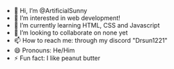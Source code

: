 - 👋 Hi, I’m @ArtificialSunny
- 👀 I’m interested in web development!
- 🌱 I’m currently learning HTML, CSS and Javascript
- 💞️ I’m looking to collaborate on none yet
- 📫 How to reach me: through my discord "Drsun1221"
- 😄 Pronouns: He/Him
- ⚡ Fun fact: I like peanut butter

<!---
ArtificialSunny/ArtificialSunny is a ✨ special ✨ repository because its `README.md` (this file) appears on your GitHub profile.
You can click the Preview link to take a look at your changes.
--->
